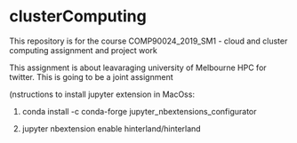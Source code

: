 # clusterComputing
This repository is for the course COMP90024_2019_SM1 - cloud and cluster computing assignment and project work

This assignment is about leavaraging university of Melbourne HPC for twitter. This is going to be a joint assignment

(nstructions to install jupyter extension in MacOss:
1. conda install -c conda-forge jupyter_nbextensions_configurator

2. jupyter nbextension enable hinterland/hinterland

